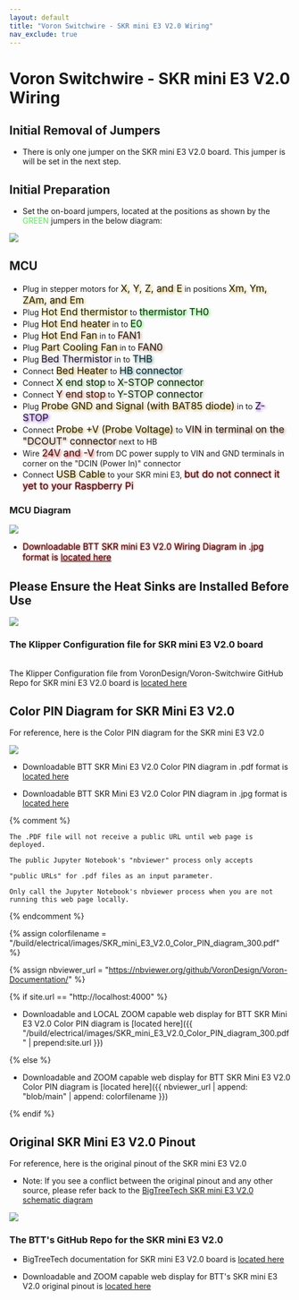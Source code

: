 ```yaml
---
layout: default
title: "Voron Switchwire - SKR mini E3 V2.0 Wiring"
nav_exclude: true
---
```


# Voron Switchwire - SKR mini E3 V2.0 Wiring

## Initial Removal of Jumpers

* There is only one jumper on the SKR mini E3 V2.0 board.  This jumper is will be set in the next step.

## Initial Preparation

* Set the on-board jumpers, located at the positions as shown by the <span style="color: #5ce75a;">GREEN</span> jumpers in the below diagram:

![](./images/PREP_SKR_mini_E3_V2.0_150.png)

## MCU

* Plug in stepper motors for <span style="text-shadow: 2px 2px 5px #cc9900; font-size: 125%;">X, Y, Z, and E</span> in positions <span style="text-shadow: 2px 2px 5px #cc9900; font-size: 125%;">Xm, Ym, ZAm, and Em</span>
* Plug <span style="text-shadow: 2px 2px 5px #dcc623; font-size: 125%;">Hot End thermistor</span> to <span style="text-shadow: 2px 2px 5px #00ff00; font-size: 125%;">thermistor TH0</span>
* Plug <span style="text-shadow: 2px 2px 5px #cc9900; font-size: 125%;">Hot End heater</span> in to <span style="text-shadow: 2px 2px 5px #00ff01; font-size: 125%;">E0</span>
* Plug <span style="text-shadow: 2px 2px 5px #cc9900; font-size: 125%;">Hot End Fan</span> in to <span style="text-shadow: 2px 2px 5px #b8754b; font-size: 125%;">FAN1</span>
* Plug <span style="text-shadow: 2px 2px 5px #cc9900; font-size: 125%;">Part Cooling Fan</span> in to <span style="text-shadow: 2px 2px 5px #b8754b; font-size: 125%;">FAN0</span>
* Plug <span style="text-shadow: 2px 2px 5px #a286c0; font-size: 125%;">Bed Thermistor</span> in to <span style="text-shadow: 2px 2px 5px #0c7b84; font-size: 125%;">THB</span>
* Connect <span style="text-shadow: 2px 2px 5px #cc9900; font-size: 125%;">Bed Heater</span> to <span style="text-shadow: 2px 2px 5px #0e7a86; font-size: 125%;">HB connector</span>
* Connect <span style="text-shadow: 2px 2px 5px #58b946; font-size: 125%;">X end stop</span> to <span style="text-shadow: 2px 2px 5px #58b946; font-size: 125%;">X-STOP connector</span>
* Connect <span style="text-shadow: 2px 2px 5px #e45223; font-size: 125%;">Y end stop</span> to <span style="text-shadow: 2px 2px 5px #71b05f; font-size: 125%;">Y-STOP connector</span>
* Plug <span style="text-shadow: 2px 2px 5px #cc9900; font-size: 125%;">Probe GND and Signal (with BAT85 diode)</span> in to <span style="text-shadow: 2px 2px 5px #710aef; font-size: 125%;">Z-STOP</span>
* Connect <span style="text-shadow: 2px 2px 5px #cc9900; font-size: 125%;">Probe +V (Probe Voltage)</span> to <span style="text-shadow: 2px 2px 5px #b8754b; font-size: 125%;">VIN in terminal on the "DCOUT" connector</span> next to HB
* Wire <span style="text-shadow: 2px 2px 5px red; font-size: 125%;">24V and -V</span> from DC power supply to VIN and GND terminals in corner on the "DCIN (Power In)" connector</span>
* Connect <span style="text-shadow: 2px 2px 5px #cc9900; font-size: 125%;">USB Cable</span> to your SKR mini E3, <span style="text-shadow: 0 0 3px #FF0000; font-size: 125%;">but do not connect it yet to your Raspberry Pi</span>

### MCU Diagram

![](./images/SW_Wiring_Diagram_SKR_mini_E3_V2.0_150.jpg)

* <span style="text-shadow: 0 0 3px #FF0000; font-size: 110%;">Downloadable BTT SKR mini E3 V2.0 Wiring Diagram in .jpg format is [located here](./images/SW_Wiring_Diagram_SKR_mini_E3_V2.0_150.jpg)</span>

## Please Ensure the Heat Sinks are Installed Before Use

![](./images/SKR_mini_E3_V2.0_heatsinks_150.png)

### The Klipper Configuration file for SKR mini E3 V2.0 board
<span> <br> </span>
The Klipper Configuration file from VoronDesign/Voron-Switchwire GitHub Repo for SKR mini E3 V2.0 board is [located here](https://github.com/VoronDesign/Voron-Switchwire/blob/master/Firmware/skr_mini_e3_v2_config.cfg)

## Color PIN Diagram for SKR Mini E3 V2.0

For reference, here is the Color PIN diagram for the SKR mini E3 V2.0

![](./images/SKR_mini_E3_V2.0_Color_PIN_diagram_300.jpg)

* Downloadable BTT SKR Mini E3 V2.0 Color PIN diagram in .pdf format is [located here](./images/SKR_mini_E3_V2.0_Color_PIN_diagram_300.pdf)

* Downloadable BTT SKR Mini E3 V2.0 Color PIN diagram in .jpg format is [located here](./images/SKR_mini_E3_V2.0_Color_PIN_diagram_300.jpg)

{% comment %} 

    The .PDF file will not receive a public URL until web page is deployed.

    The public Jupyter Notebook's "nbviewer" process only accepts 

    "public URLs" for .pdf files as an input parameter.

    Only call the Jupyter Notebook's nbviewer process when you are not running this web page locally.

{% endcomment %}

{% assign colorfilename = "/build/electrical/images/SKR_mini_E3_V2.0_Color_PIN_diagram_300.pdf" %}

{% assign nbviewer_url = "https://nbviewer.org/github/VoronDesign/Voron-Documentation/" %}

{% if site.url == "http://localhost:4000" %}

* Downloadable and LOCAL ZOOM capable web display for BTT SKR Mini E3 V2.0 Color PIN diagram is [located here]({{ "/build/electrical/images/SKR_mini_E3_V2.0_Color_PIN_diagram_300.pdf" | prepend:site.url }}) 

{% else %}

* Downloadable and ZOOM capable web display for BTT SKR Mini E3 V2.0 Color PIN diagram is [located here]({{ nbviewer_url | append: "blob/main" | append: colorfilename }}) 

{% endif %}

## Original SKR Mini E3 V2.0 Pinout

For reference, here is the original pinout of the SKR mini E3 V2.0

* Note: If you see a conflict between the original pinout and any other source, please refer back to the [BigTreeTech SKR mini E3 V2.0 schematic diagram](https://github.com/bigtreetech/BIGTREETECH-SKR-mini-E3/blob/master/hardware/BTT%20SKR%20MINI%20E3%20V2.0/Hardware/BTT%20SKR%20MINI%20E3%20V2.0SCHpdf.PDF)
<span> <br> </span>

![](./images/miniE3-v20-pinout.png)

### The BTT's GitHub Repo for the SKR mini E3 V2.0

* BigTreeTech documentation for SKR mini E3 V2.0 board is [located here](https://github.com/bigtreetech/BIGTREETECH-SKR-mini-E3/tree/master/hardware/BTT%20SKR%20MINI%20E3%20V2.0)

* Downloadable and ZOOM capable web display for BTT's SKR mini E3 V2.0 original pinout is [located here](http://nbviewer.jupyter.org/github/bigtreetech/BIGTREETECH-SKR-mini-E3/blob/master/hardware/BTT%20SKR%20MINI%20E3%20V2.0/Hardware/BTT%20SKR%20MINI%20E3%20V2.0-PIN.pdf)